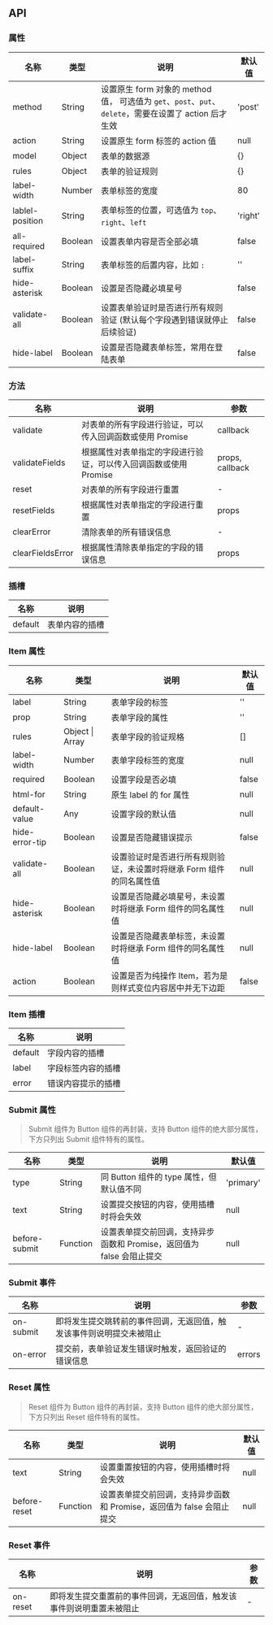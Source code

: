 ## API

### 属性

| 名称            | 类型    | 说明                                                                                                   | 默认值  |
| --------------- | ------- | ------------------------------------------------------------------------------------------------------ | ------- |
| method          | String  | 设置原生 form 对象的 method 值， 可选值为 `get`、`post`、`put`、`delete`，需要在设置了 action 后才生效 | 'post'  |
| action          | String  | 设置原生 form 标签的 action 值                                                                         | null    |
| model           | Object  | 表单的数据源                                                                                           | {}      |
| rules           | Object  | 表单的验证规则                                                                                         | {}      |
| label-width     | Number  | 表单标签的宽度                                                                                         | 80      |
| lablel-position | String  | 表单标签的位置，可选值为 `top`、`right`、`left`                                                        | 'right' |
| all-required    | Boolean | 设置表单内容是否全部必填                                                                               | false   |
| label-suffix    | String  | 表单标签的后置内容，比如 `:`                                                                           | ''      |
| hide-asterisk   | Boolean | 设置是否隐藏必填星号                                                                                   | false   |
| validate-all    | Boolean | 设置表单验证时是否进行所有规则验证 (默认每个字段遇到错误就停止后续验证)                                | false   |
| hide-label      | Boolean | 设置是否隐藏表单标签，常用在登陆表单                                                                   | false   |

### 方法

| 名称             | 说明                                                             | 参数            |
| ---------------- | ---------------------------------------------------------------- | --------------- |
| validate         | 对表单的所有字段进行验证，可以传入回调函数或使用 Promise         | callback        |
| validateFields   | 根据属性对表单指定的字段进行验证，可以传入回调函数或使用 Promise | props, callback |
| reset            | 对表单的所有字段进行重置                                         | -               |
| resetFields      | 根据属性对表单指定的字段进行重置                                 | props           |
| clearError       | 清除表单的所有错误信息                                           | -               |
| clearFieldsError | 根据属性清除表单指定的字段的错误信息                             | props           |

### 插槽

| 名称    | 说明           |
| ------- | -------------- |
| default | 表单内容的插槽 |

### Item 属性

| 名称           | 类型            | 说明                                                                 | 默认值 |
| -------------- | --------------- | -------------------------------------------------------------------- | ------ |
| label          | String          | 表单字段的标签                                                       | ''     |
| prop           | String          | 表单字段的属性                                                       | ''     |
| rules          | Object \| Array | 表单字段的验证规格                                                   | []     |
| label-width    | Number          | 表单字段标签的宽度                                                   | null   |
| required       | Boolean         | 设置字段是否必填                                                     | false  |
| html-for       | String          | 原生 label 的 for 属性                                               | null   |
| default-value  | Any             | 设置字段的默认值                                                     | null   |
| hide-error-tip | Boolean         | 设置是否隐藏错误提示                                                 | false  |
| validate-all   | Boolean         | 设置验证时是否进行所有规则验证，未设置时将继承 Form 组件的同名属性值 | null   |
| hide-asterisk  | Boolean         | 设置是否隐藏必填星号，未设置时将继承 Form 组件的同名属性值           | null   |
| hide-label     | Boolean         | 设置是否隐藏表单标签，未设置时将继承 Form 组件的同名属性值           | null   |
| action         | Boolean         | 设置是否为纯操作 Item，若为是则样式变位内容居中并无下边距            | false  |

### Item 插槽

| 名称    | 说明               |
| ------- | ------------------ |
| default | 字段内容的插槽     |
| label   | 字段标签内容的插槽 |
| error   | 错误内容提示的插槽 |

### Submit 属性

> Submit 组件为 Button 组件的再封装，支持 Button 组件的绝大部分属性，下方只列出 Submit 组件特有的属性。

| 名称          | 类型     | 说明                                                                  | 默认值    |
| ------------- | -------- | --------------------------------------------------------------------- | --------- |
| type          | String   | 同 Button 组件的 type 属性，但默认值不同                              | 'primary' |
| text          | String   | 设置提交按钮的内容，使用插槽时将会失效                                | null      |
| before-submit | Function | 设置表单提交前回调，支持异步函数和 Promise，返回值为 false 会阻止提交 | null      |

### Submit 事件

| 名称      | 说明                                                                 | 参数   |
| --------- | -------------------------------------------------------------------- | ------ |
| on-submit | 即将发生提交跳转前的事件回调，无返回值，触发该事件则说明提交未被阻止 | -      |
| on-error  | 提交前，表单验证发生错误时触发，返回验证的错误信息                   | errors |

### Reset 属性

> Reset 组件为 Button 组件的再封装，支持 Button 组件的绝大部分属性，下方只列出 Reset 组件特有的属性。

| 名称         | 类型     | 说明                                                                  | 默认值 |
| ------------ | -------- | --------------------------------------------------------------------- | ------ |
| text         | String   | 设置重置按钮的内容，使用插槽时将会失效                                | null   |
| before-reset | Function | 设置表单提交前回调，支持异步函数和 Promise，返回值为 false 会阻止提交 | null   |

### Reset 事件

| 名称     | 说明                                                                 | 参数 |
| -------- | -------------------------------------------------------------------- | ---- |
| on-reset | 即将发生提交重置前的事件回调，无返回值，触发该事件则说明重置未被阻止 | -    |
